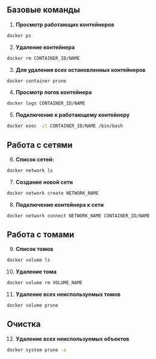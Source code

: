 ## Базовые команды

1. **Просмотр работающих контейнеров**
```bash
docker ps
```

2. **Удаление контейнера**
```bash
docker rm CONTAINER_ID/NAME
```

3. **Для удаления всех остановленных контейнеров**
```bash
docker container prune
```

4. **Просмотр логов контейнера**
```bash
docker logs CONTAINER_ID/NAME
```

5. **Подключение к работающему контейнеру**
```bash
docker exec -it CONTAINER_ID/NAME /bin/bash
```

## Работа с сетями

6. **Список сетей:**
```bash
docker network ls
```

7. **Создание новой сети**
```bash
docker network create NETWORK_NAME
```

8. **Подключение контейнера к сети**
```bash
docker network connect NETWORK_NAME CONTAINER_ID/NAME
```

## Работа с томами

9. **Список томов**
```bash
docker volume ls
```

10. **Удаление тома**
```bash
docker volume rm VOLUME_NAME
```

11. **Удаление всех неиспользуемых томов**
```bash
docker volume prune
```

## Очистка

12. **Удаление всех неиспользуемых объектов**
```bash
docker system prune -a
```
